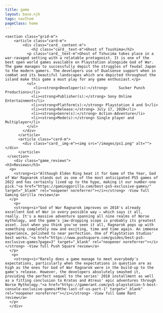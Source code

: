 ```yaml
---
title: game
layout: base.njk
tags: navItem
pageClass: home
---
```






    <section class="grid-m">
        <article class="card-m">
            <div class="card__content-m">
                <h2 class="card__text-m">Ghost of Tsushima</h2>
              <p class="card__text-m">Ghost of Tshucima takes place in a war-ravaged setting with a relatable protagonist. It is one of the best open world games available on Playstation alongside God of War. The game manages to successfully depict the struggles of feudal Japan to the modern gamers. The developers use of Dualsense support when in combat and its beautiful landscapes which are depicted throughout the island make this game a must play for any game enthusiast.</p>
              <ul>
                 <li><strong>Developer(s):</strong> 	Sucker Punch Productions</li>
                <li><strong>Publisher(s):</strong> Sony Online Entertainment</li>
                <li><strong>Platform(s):</strong> Playstation 4 and 5</li>
                <li><strong>Release:</strong> July 17, 2020</li>
                <li><strong>Genre(s):</strong> Action-Adventure</li>
                <li><strong>Mode(s):</strong> Single player and Multiplayer</li>
              </ul>
            </div>
          </article>
          <article class="card-m">
            <div class="card__img-m"><img src="/images/ps1.png" alt=""></div>
          </article>
     </section>
        <div class="game_reviews">
    <h3>Reviews</h3>
      <p>
        <strong><i>"Although Elden Ring beat it for Game of the Year, God of War Ragnarok stands out as one of the most anticipated PS5 games of 2022 and has certainly lived up to the hype, making it our number-one pick."<a href="https://gaminggorilla.com/best-ps5-exclusive-games/" target="_blank" rel="noopener noreferrer"></i></strong> -View full Gaming Gorilla review</a>
      </p>
        <p>
        <strong><i>"God of War Ragnarok improves on 2018's already excellent God of War in every possible way — which says it all, really. It's a massive adventure spanning all nine realms of Norse mythology, and the game's jaw-dropping scope is probably its greatest asset. Just when you think you've seen it all, Ragnarok pops up with something completely new and exciting, time and time again. An immense experience, polished to near perfection. One of PlayStation Studios' best works."<a href="https://www.pushsquare.com/guides/best-ps5-exclusive-games?page=3" target="_blank" rel="noopener noreferrer"></i></strong> -View full Push Square review</a>
      </p>
       <p>
        <strong><i>"Rarely does a game manage to meet everybody's expectations, particularly when the expectations in question are as high as the ones for God of War Ragnarok were in the build-up to the game's release. However, the developers absolutely smashed it, providing the perfect sequel to the series' 2018 installment as well as a fitting conclusion to Kratos and Atreus' epic adventures through Norse Mythology."<a href="https://gamerant.com/ps5-playstation-5-best-console-exclusive-games/#the-last-of-us-part-1" target="_blank" rel="noopener noreferrer"></i></strong> -View full Game Rant review</a>
      </p>
      </div>

    
